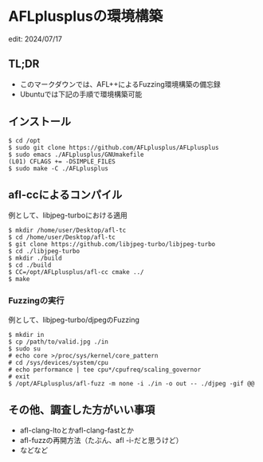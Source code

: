 # AFLplusplusの環境構築
edit: 2024/07/17

## TL;DR
- このマークダウンでは、AFL++によるFuzzing環境構築の備忘録
- Ubuntuでは下記の手順で環境構築可能

## インストール
```
$ cd /opt
$ sudo git clone https://github.com/AFLplusplus/AFLplusplus
$ sudo emacs ./AFLplusplus/GNUmakefile
(L01) CFLAGS += -DSIMPLE_FILES
$ sudo make -C ./AFLplusplus
```

## afl-ccによるコンパイル
例として、libjpeg-turboにおける適用
```
$ mkdir /home/user/Desktop/afl-tc
$ cd /home/user/Desktop/afl-tc
$ git clone https://github.com/libjpeg-turbo/libjpeg-turbo
$ cd ./libjpeg-turbo
$ mkdir ./build
$ cd ./build
$ CC=/opt/AFLplusplus/afl-cc cmake ../
$ make
```

### Fuzzingの実行
例として、libjpeg-turbo/djpegのFuzzing
```
$ mkdir in
$ cp /path/to/valid.jpg ./in
$ sudo su
# echo core >/proc/sys/kernel/core_pattern
# cd /sys/devices/system/cpu
# echo performance | tee cpu*/cpufreq/scaling_governor
# exit
$ /opt/AFLplusplus/afl-fuzz -m none -i ./in -o out -- ./djpeg -gif @@
```

## その他、調査した方がいい事項
- afl-clang-ltoとかafl-clang-fastとか
- afl-fuzzの再開方法（たぶん、afl -i-だと思うけど）
- などなど
